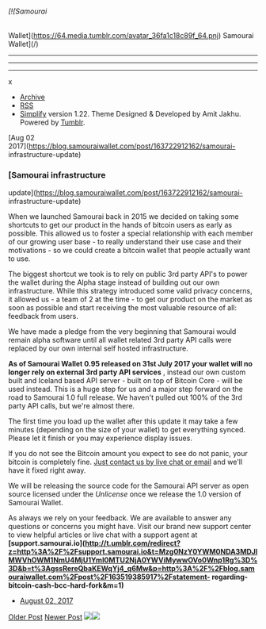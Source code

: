 ###### [![Samourai
Wallet](https://64.media.tumblr.com/avatar_36fa1c18c89f_64.pnj) Samourai
Wallet](/)

* * *

* * *

* * *

x

  * [Archive](/archive)
  * [RSS](https://blog.samouraiwallet.com/rss)
  * [Simplify](http://simplifytheme.tumblr.com) version 1.22. Theme Designed & Developed by [](http://amitjakhu.com)Amit Jakhu. Powered by [Tumblr](http://tumblr.com).

[Aug 02  
2017](https://blog.samouraiwallet.com/post/163722912162/samourai-
infrastructure-update)

### [Samourai infrastructure
update](https://blog.samouraiwallet.com/post/163722912162/samourai-
infrastructure-update)

When we launched Samourai back in 2015 we decided on taking some shortcuts to
get our product in the hands of bitcoin users as early as possible. This
allowed us to foster a special relationship with each member of our growing
user base - to really understand their use case and their motivations - so we
could create a bitcoin wallet that people actually want to use.

The biggest shortcut we took is to rely on public 3rd party API's to power the
wallet during the Alpha stage instead of building out our own infrastructure.
While this strategy introduced some valid privacy concerns, it allowed us - a
team of 2 at the time - to get our product on the market as soon as possible
and start receiving the most valuable resource of all: feedback from users.

We have made a pledge from the very beginning that Samourai would remain alpha
software until all wallet related 3rd party API calls were replaced by our own
internal self hosted infrastructure.

 **As of Samourai Wallet 0.95 released on 31st July 2017 your wallet will no
longer rely on external 3rd party API services** , instead our own custom
built and Iceland based API server - built on top of Bitcoin Core - will be
used instead. This is a huge step for us and a major step forward on the road
to Samourai 1.0 full release. We haven't pulled out 100% of the 3rd party API
calls, but we're almost there.

The first time you load up the wallet after this update it may take a few
minutes (depending on the size of your wallet) to get everything synced.
Please let it finish or you may experience display issues.

If you do not see the Bitcoin amount you expect to see do not panic, your
bitcoin is completely fine. [Just contact us by live chat or
email](https://href.li/?https://support.samourai.io) and we'll have it fixed
right away.

We will be releasing the source code for the Samourai API server as open
source licensed under the _Unlicense_ once we release the 1.0 version of
Samourai Wallet.

As always we rely on your feedback. We are available to answer any questions
or concerns you might have. Visit our brand new support center to view helpful
articles or live chat with a support agent at
**[support.samourai.io](http://t.umblr.com/redirect?z=http%3A%2F%2Fsupport.samourai.io&t=Mzg0NzY0YWM0NDA3MDJlMWVhOWM1NmU4MjU1YmI0MTU2NjA0YWViMywwOVo0Wnp1Rg%3D%3D&b=t%3AgssRereQbaKEWqYj4_q6Mw&p=http%3A%2F%2Fblog.samouraiwallet.com%2Fpost%2F163519385917%2Fstatement-
regarding-bitcoin-cash-bcc-hard-fork&m=1)**

  * [August 02, 2017](https://blog.samouraiwallet.com/post/163722912162/samourai-infrastructure-update)

[Older Post](https://blog.samouraiwallet.com/post/163673015382) [Newer
Post](https://blog.samouraiwallet.com/post/164175489287)
![](https://px.srvcs.tumblr.com/impixu?T=1653239520&J=eyJ0eXBlIjoidXJsIiwidXJsIjoiaHR0cDovL2Jsb2cuc2Ftb3VyYWl3YWxsZXQuY29tL3Bvc3QvMTYzNzIyOTEyMTYyL3NhbW91cmFpLWluZnJhc3RydWN0dXJlLXVwZGF0ZSIsInJlcXR5cGUiOjAsInJvdXRlIjoiL3Bvc3QvOmlkLzpzdW1tYXJ5Iiwibm9zY3JpcHQiOjF9&U=FEMOEDEHKB&K=39b06555fba845426496a6a9ab68189ce0d59b8f2643f91065a214468f6d5c12&R=)![](https://px.srvcs.tumblr.com/impixu?T=1653239520&J=eyJ0eXBlIjoicG9zdCIsInVybCI6Imh0dHA6Ly9ibG9nLnNhbW91cmFpd2FsbGV0LmNvbS9wb3N0LzE2MzcyMjkxMjE2Mi9zYW1vdXJhaS1pbmZyYXN0cnVjdHVyZS11cGRhdGUiLCJyZXF0eXBlIjowLCJyb3V0ZSI6Ii9wb3N0LzppZC86c3VtbWFyeSIsInBvc3RzIjpbeyJwb3N0aWQiOiIxNjM3MjI5MTIxNjIiLCJibG9naWQiOjIzNTE1Mjc3Mywic291cmNlIjozM31dLCJub3NjcmlwdCI6MX0=&U=MJLDNCMAHO&K=21da8b00eda045abf70b587e008cb7b8499def25ee6f6454418bf2d5255a8a1c&R=)

